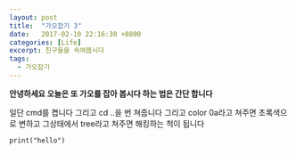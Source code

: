 ```yaml
---
layout: post
title:  "가오잡기 3"
date:   2017-02-10 22:16:30 +0800
categories: [Life]
excerpt: 친구들을 속여봅시다
tags:
  - 가오잡기
---
```


**안녕하세요 오늘은 또 가오를 잡아 봅시다 하는 법은 간단 합니다**

일단 cmd를 켭니다 그리고 cd ..을 번 쳐줍니다 그리고 color 0a라고 쳐주면 초록색으로 변하고 그상태에서 tree라고 쳐주면 해킹하는 척이 됩니다  



`print("hello")`